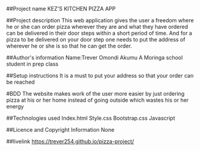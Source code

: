 ##Project name
KEZ'S KITCHEN PIZZA APP

##Project description 
This web application gives the user a freedom where he or she can order pizza wherever they are and what they have ordered can be 
delivered in their door steps within a short period of time.
And for a pizza to be delivered on your door step one needs to 
put the address of wherever he or she is so that he can get the order.

##Author's information
Name:Trever Omondi Akumu
A Moringa school student in prep class


##Setup instructions
It is a must to put your address so that your order can be reached

#BDD
The website makes work of the user more easier by just ordering pizza
at his or her home instead of going outside which wastes his or her 
energy

##Technologies used
Index.html
Style.css
Bootstrap.css
Javascript

##Licence and Copyright Information
None

##livelink
https://trever254.github.io/pizza-project/